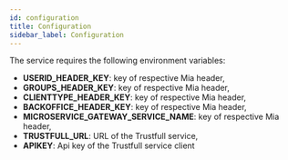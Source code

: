 ```yaml
---
id: configuration
title: Configuration
sidebar_label: Configuration
---
```




The service requires the following environment variables:

- **USERID_HEADER_KEY**: key of respective Mia header,
- **GROUPS_HEADER_KEY**: key of respective Mia header,
- **CLIENTTYPE_HEADER_KEY**: key of respective Mia header,
- **BACKOFFICE_HEADER_KEY**: key of respective Mia header,
- **MICROSERVICE_GATEWAY_SERVICE_NAME**: key of respective Mia header,
- **TRUSTFULL_URL**: URL of the Trustfull service,
- **APIKEY**: Api key of the Trustfull service client
